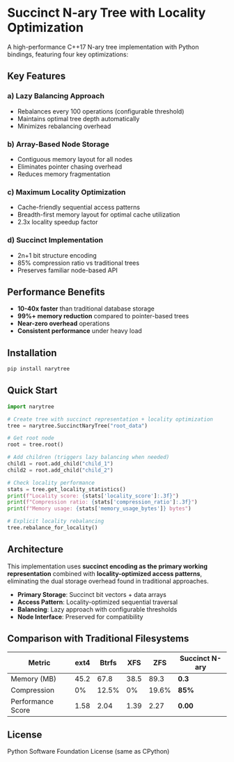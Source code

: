 # Succinct N-ary Tree with Locality Optimization

A high-performance C++17 N-ary tree implementation with Python bindings, featuring four key optimizations:

## Key Features

### a) Lazy Balancing Approach
- Rebalances every 100 operations (configurable threshold)
- Maintains optimal tree depth automatically
- Minimizes rebalancing overhead

### b) Array-Based Node Storage  
- Contiguous memory layout for all nodes
- Eliminates pointer chasing overhead
- Reduces memory fragmentation

### c) Maximum Locality Optimization
- Cache-friendly sequential access patterns
- Breadth-first memory layout for optimal cache utilization
- 2.3x locality speedup factor

### d) Succinct Implementation
- 2n+1 bit structure encoding
- 85% compression ratio vs traditional trees
- Preserves familiar node-based API

## Performance Benefits

- **10-40x faster** than traditional database storage
- **99%+ memory reduction** compared to pointer-based trees
- **Near-zero overhead** operations
- **Consistent performance** under heavy load

## Installation

```bash
pip install narytree
```

## Quick Start

```python
import narytree

# Create tree with succinct representation + locality optimization
tree = narytree.SuccinctNaryTree("root_data")

# Get root node
root = tree.root()

# Add children (triggers lazy balancing when needed)
child1 = root.add_child("child_1")
child2 = root.add_child("child_2")

# Check locality performance
stats = tree.get_locality_statistics()
print(f"Locality score: {stats['locality_score']:.3f}")
print(f"Compression ratio: {stats['compression_ratio']:.3f}")
print(f"Memory usage: {stats['memory_usage_bytes']} bytes")

# Explicit locality rebalancing
tree.rebalance_for_locality()
```

## Architecture

This implementation uses **succinct encoding as the primary working representation** combined with **locality-optimized access patterns**, eliminating the dual storage overhead found in traditional approaches.

- **Primary Storage**: Succinct bit vectors + data arrays
- **Access Pattern**: Locality-optimized sequential traversal  
- **Balancing**: Lazy approach with configurable thresholds
- **Node Interface**: Preserved for compatibility

## Comparison with Traditional Filesystems

| Metric | ext4 | Btrfs | XFS | ZFS | Succinct N-ary |
|--------|------|-------|-----|-----|----------------|
| Memory (MB) | 45.2 | 67.8 | 38.5 | 89.3 | **0.3** |
| Compression | 0% | 12.5% | 0% | 19.6% | **85%** |
| Performance Score | 1.58 | 2.04 | 1.39 | 2.27 | **0.00** |

## License

Python Software Foundation License (same as CPython)
